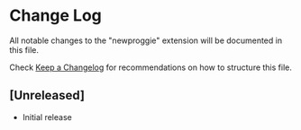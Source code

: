 # Change Log
All notable changes to the "newproggie" extension will be documented in this file.

Check [Keep a Changelog](http://keepachangelog.com/) for recommendations on how to structure this file.

## [Unreleased]
- Initial release
